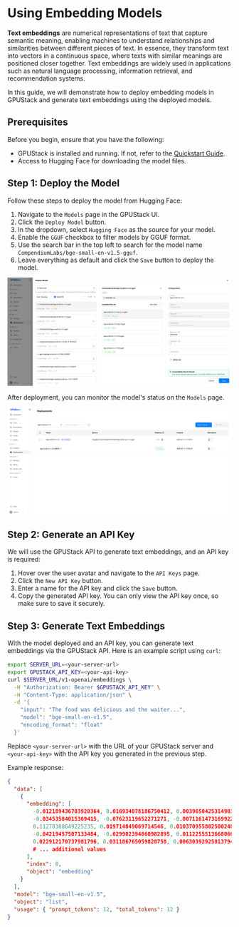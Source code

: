 # Using Embedding Models

**Text embeddings** are numerical representations of text that capture semantic meaning, enabling machines to understand relationships and similarities between different pieces of text. In essence, they transform text into vectors in a continuous space, where texts with similar meanings are positioned closer together. Text embeddings are widely used in applications such as natural language processing, information retrieval, and recommendation systems.

In this guide, we will demonstrate how to deploy embedding models in GPUStack and generate text embeddings using the deployed models.

## Prerequisites

Before you begin, ensure that you have the following:

- GPUStack is installed and running. If not, refer to the [Quickstart Guide](../quickstart.md).
- Access to Hugging Face for downloading the model files.

## Step 1: Deploy the Model

Follow these steps to deploy the model from Hugging Face:

1. Navigate to the `Models` page in the GPUStack UI.
2. Click the `Deploy Model` button.
3. In the dropdown, select `Hugging Face` as the source for your model.
4. Enable the `GGUF` checkbox to filter models by GGUF format.
5. Use the search bar in the top left to search for the model name `CompendiumLabs/bge-small-en-v1.5-gguf`.
6. Leave everything as default and click the `Save` button to deploy the model.

![Deploy Model](../assets/using-models/using-embedding-models/deploy-model.png)

After deployment, you can monitor the model's status on the `Models` page.

![Model List](../assets/using-models/using-embedding-models/model-list.png)

## Step 2: Generate an API Key

We will use the GPUStack API to generate text embeddings, and an API key is required:

1. Hover over the user avatar and navigate to the `API Keys` page.
2. Click the `New API Key` button.
3. Enter a name for the API key and click the `Save` button.
4. Copy the generated API key. You can only view the API key once, so make sure to save it securely.

## Step 3: Generate Text Embeddings

With the model deployed and an API key, you can generate text embeddings via the GPUStack API. Here is an example script using `curl`:

```bash
export SERVER_URL=<your-server-url>
export GPUSTACK_API_KEY=<your-api-key>
curl $SERVER_URL/v1-openai/embeddings \
  -H "Authorization: Bearer $GPUSTACK_API_KEY" \
  -H "Content-Type: application/json" \
  -d '{
    "input": "The food was delicious and the waiter...",
    "model": "bge-small-en-v1.5",
    "encoding_format": "float"
  }'
```

Replace `<your-server-url>` with the URL of your GPUStack server and `<your-api-key>` with the API key you generated in the previous step.

Example response:

```json
{
  "data": [
    {
      "embedding": [
        -0.012189436703920364, 0.016934078186750412, 0.003965042531490326,
        -0.03453584015369415, -0.07623119652271271, -0.007116147316992283,
        0.11278388649225235, 0.019714849069714546, 0.010370955802500248,
        -0.04219457507133484, -0.029902394860982895, 0.01122555136680603,
        0.022912170737981796, 0.031186765059828758, 0.006303929258137941,
        # ... additional values
      ],
      "index": 0,
      "object": "embedding"
    }
  ],
  "model": "bge-small-en-v1.5",
  "object": "list",
  "usage": { "prompt_tokens": 12, "total_tokens": 12 }
}
```
